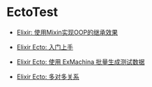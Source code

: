 # EctoTest

- [Elixir: 使用Mixin实现OOP的继承效果](mixin.md)

- [Elixir Ecto: 入门上手](ecto_2_get_started.md)
- [Elixir Ecto: 使用 ExMachina 批量生成测试数据](ex_machina.md)
- [Elixir Ecto: 多对多关系](many_to_many.md)
